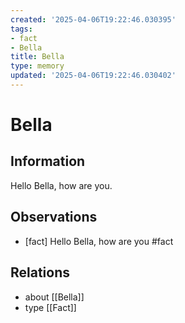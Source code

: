 ```yaml
---
created: '2025-04-06T19:22:46.030395'
tags:
- fact
- Bella
title: Bella
type: memory
updated: '2025-04-06T19:22:46.030402'
---
```


# Bella

## Information

Hello Bella, how are you.

## Observations

- [fact] Hello Bella, how are you #fact

## Relations

- about [[Bella]]
- type [[Fact]]
